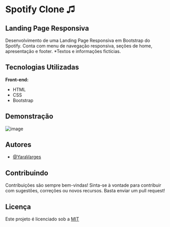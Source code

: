 
# Spotify Clone ♫
## Landing Page Responsiva
Desenvolvimento de uma Landing Page Responsiva em Bootstrap do Spotify. Conta com menu de navegação responsiva, seções de home, apresentação e footer. *Textos e informações fictícias.

## Tecnologias Utilizadas
**Front-end:** 
- HTML
- CSS
- Bootstrap

## Demonstração
![image](https://github.com/YaraVarges/landingpage-spotify/assets/62305551/c6259e46-62cc-47ee-a494-f1bd3636ec0f)

## Autores
- [@YaraVarges](https://www.github.com/YaraVarges)


## Contribuindo
Contribuições são sempre bem-vindas!
Sinta-se à vontade para contribuir com sugestões, correções ou novos recursos. Basta enviar um pull request!

## Licença
Este projeto é licenciado sob a [MIT](https://choosealicense.com/licenses/mit/)

